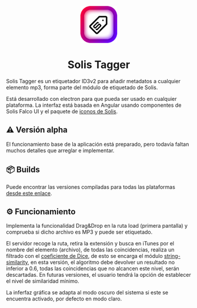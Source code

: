<center>
<img src="./build/icon.png" width="100">
<h1>Solis Tagger</h1>
</center>

Solis Tagger es un etiquetador ID3v2 para añadir metadatos a cualquier elemento mp3, forma parte del módulo de etiquetado de Solis.

Está desarrollado con electron para que pueda ser usado en cualquier plataforma. La interfaz está basada en Angular usando componentes de Solis Falco UI y el paquete de [iconos de Solis](https://github.com/marcosrg9/Solis-Falco-Icons).

## ⚠️ Versión alpha

El funcionamiento base de la aplicación está preparado, pero todavía faltan muchos detalles que arreglar e implementar.

## 📦 Builds

Puede encontrar las versiones compiladas para todas las plataformas [desde este enlace](https://github.com/marcosrg9/Solis-Falco-Icons/releases).

## ⚙️ Funcionamiento

Implementa la funcionalidad Drag&Drop en la ruta load (primera pantalla) y comprueba si dicho archivo es MP3 y puede ser etiquetado.

El servidor recoge la ruta, retira la extensión y busca en iTunes por el nombre del elemento (archivo), de todas las coincidencias, realiza un filtrado con el [coeficiente de Dice](https://es.wikipedia.org/wiki/Coeficiente_de_Sorensen-Dice), de esto se encarga el módulo [string-similarity](https://www.npmjs.com/package/string-similarity), en esta versión, el algoritmo debe devolver un resultado no inferior a 0.6, todas las coincidencias que no alcancen este nivel, serán descartadas. En futuras versiones, el usuario tendrá la opción de establecer el nivel de similaridad mínimo.

La inferfaz gráfica se adapta al modo oscuro del sistema si este se encuentra activado, por defecto en modo claro.